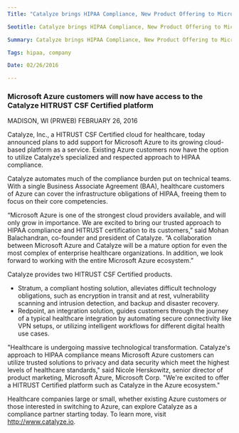 ```yaml
---
Title: "Catalyze brings HIPAA Compliance, New Product Offering to Microsoft Azure"

Seotitle: Catalyze brings HIPAA Compliance, New Product Offering to Microsoft Azure

Summary: Catalyze brings HIPAA Compliance, New Product Offering to Microsoft Azure

Tags: hipaa, company

Date: 02/26/2016

---
```

### Microsoft Azure customers will now have access to the Catalyze HITRUST CSF Certified platform

MADISON, WI (PRWEB) FEBRUARY 26, 2016

Catalyze, Inc., a HITRUST CSF Certified cloud for healthcare, today announced plans to add support for Microsoft Azure to its growing cloud-based platform as a service. Existing Azure customers now have the option to utilize Catalyze’s specialized and respected approach to HIPAA compliance.

Catalyze automates much of the compliance burden put on technical teams. With a single Business Associate Agreement (BAA), healthcare customers of Azure can cover the infrastructure obligations of HIPAA, freeing them to focus on their core competencies.

“Microsoft Azure is one of the strongest cloud providers available, and will only grow in importance. We are excited to bring our trusted approach to HIPAA compliance and HITRUST certification to its customers,” said Mohan Balachandran, co-founder and president of Catalyze. “A collaboration between Microsoft Azure and Catalyze will be a mature option for even the most complex of enterprise healthcare organizations. In addition, we look forward to working with the entire Microsoft Azure ecosystem.”

Catalyze provides two HITRUST CSF Certified products.

* Stratum, a compliant hosting solution, alleviates difficult technology obligations, such as encryption in transit and at rest, vulnerability scanning and intrusion detection, and backup and disaster recovery.
* Redpoint, an integration solution, guides customers through the journey of a typical healthcare integration by automating secure connectivity like VPN setups, or utilizing intelligent workflows for different digital health use cases.

"Healthcare is undergoing massive technological transformation. Catalyze's approach to HIPAA compliance means Microsoft Azure customers can utilize trusted solutions to privacy and data security which meet the highest levels of healthcare standards," said Nicole Herskowitz, senior director of product marketing, Microsoft Azure, Microsoft Corp. "We're excited to offer a HITRUST Certified platform such as Catalyze in the Azure ecosystem."

Healthcare companies large or small, whether existing Azure customers or those interested in switching to Azure, can explore Catalyze as a compliance partner starting today. To learn more, visit http://www.catalyze.io.
